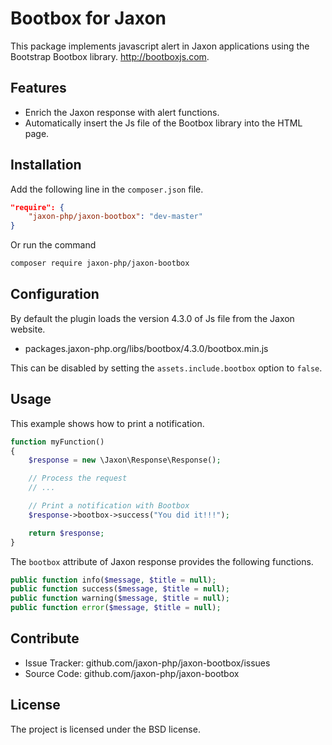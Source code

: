 Bootbox for Jaxon
=================

This package implements javascript alert in Jaxon applications using the Bootstrap Bootbox library.
http://bootboxjs.com.

Features
--------

- Enrich the Jaxon response with alert functions.
- Automatically insert the Js file of the Bootbox library into the HTML page.

Installation
------------

Add the following line in the `composer.json` file.
```json
"require": {
    "jaxon-php/jaxon-bootbox": "dev-master"
}
```

Or run the command
```bash
composer require jaxon-php/jaxon-bootbox
```

Configuration
------------

By default the plugin loads the version 4.3.0 of Js file from the Jaxon website.

- packages.jaxon-php.org/libs/bootbox/4.3.0/bootbox.min.js

This can be disabled by setting the `assets.include.bootbox` option to `false`.

Usage
-----

This example shows how to print a notification.
```php
function myFunction()
{
    $response = new \Jaxon\Response\Response();

    // Process the request
    // ...

    // Print a notification with Bootbox
    $response->bootbox->success("You did it!!!");

    return $response;
}
```

The `bootbox` attribute of Jaxon response provides the following functions.
```php
public function info($message, $title = null);
public function success($message, $title = null);
public function warning($message, $title = null);
public function error($message, $title = null);
```

Contribute
----------

- Issue Tracker: github.com/jaxon-php/jaxon-bootbox/issues
- Source Code: github.com/jaxon-php/jaxon-bootbox

License
-------

The project is licensed under the BSD license.
